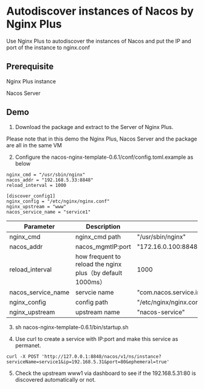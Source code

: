 # Autodiscover instances of Nacos by Nginx Plus
Use Nginx Plus to autodiscover the instances of Nacos and put the IP and port of the instance to nginx.conf

## Prerequisite
Nginx Plus instance

Nacos Server

##  Demo

1. Download the package and extract to the Server of Nginx Plus. 
 
Please note that in this demo the Nginx Plus, Nacos Server and the package are all in the same VM

2. Configure the nacos-nginx-template-0.6.1/conf/config.toml.example as below

```
nginx_cmd = "/usr/sbin/nginx"
nacos_addr = "192.168.5.33:8848"
reload_interval = 1000

[discover_config1]
nginx_config = "/etc/nginx/nginx.conf"
nginx_upstream = "www"
nacos_service_name = "service1"
```

| Parameter | Description | Example |
| --------- | ----------- | ------- |
| nginx_cmd	| nginx_cmd path |	"/usr/sbin/nginx"
| nacos_addr |	nacos_mgmtIP:port |	"172.16.0.100:8848,172.16.0.101:8848,172.16.0.102:8848" |
| reload_interval |	how frequent to reload the nginx plus（by default 1000ms） |	1000 |
| nacos_service_name |	servcie name |	"com.nacos.service.impl.NacosService" |
| nginx_config |	config path |	"/etc/nginx/nginx.conf" |
| nginx_upstream |	upstream name |	"nacos-service" |

3. sh nacos-nginx-template-0.6.1/bin/startup.sh

4. Use curl to create a service with IP:port and make this service as permanet.

`curl -X POST 'http://127.0.0.1:8848/nacos/v1/ns/instance?serviceName=service1&ip=192.168.5.31&port=80&ephemeral=true'`

5. Check the upstream www1 via dashboard to see if the 192.168.5.31:80 is discovered automatically or not.
